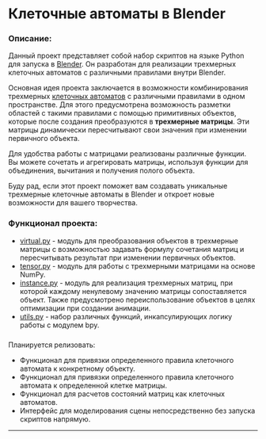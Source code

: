 # Клеточные автоматы в Blender

### Описание:

Данный проект представляет собой набор скриптов на языке Python для запуска в [Blender](https://www.blender.org/). Он разработан для реализации трехмерных клеточных автоматов с различными правилами внутри Blender.

Основная идея проекта заключается в возможности комбинирования трехмерных [клеточных автоматов](https://ru.wikipedia.org/wiki/%D0%9A%D0%BB%D0%B5%D1%82%D0%BE%D1%87%D0%BD%D1%8B%D0%B9_%D0%B0%D0%B2%D1%82%D0%BE%D0%BC%D0%B0%D1%82) с различными правилами в одном пространстве. Для этого предусмотрена возможность разметки областей с такими правилами с помощью примитивных объектов, которые после создания преобразуются в **трехмерные матрицы**. Эти матрицы динамически пересчитывают свои значения при изменении первичного объекта.

Для удобства работы с матрицами реализованы различные функции. Вы можете сочетать и агрегировать матрицы, используя функции для объединения, вычитания и получения полого объекта.

Буду рад, если этот проект поможет вам создавать уникальные трехмерные клеточные автоматы в Blender и откроет новые возможности для вашего творчества.

### Функционал проекта:

- [virtual.py](virtual.py) - модуль для преобразования объектов в трехмерные матрицы с возможностью задавать формулу сочетания матриц и пересчитывать результат при изменении первичных объектов.
- [tensor.py](tensor.py) - модуль для работы с трехмерными матрицами на основе NumPy.
- [instance.py](instance.py) - модуль для реализация трехмерных матриц, при которой каждому ненулевому значению матрицы сопоставляется объект. Также предусмотрено переиспользование объектов в целях оптимизации при создании анимации.
- [utils.py](utils.py) - набор различных функций, инкапсулирующих логику работы с модулем bpy.

###

Планируется релизовать:

- Функционал для привязки определенного правила клеточного автомата к конкретному объекту.
- Функционал для привязки определенного правила клеточного автомата к определенной клетке матрицы.
- Функционал для расчетов состояний матриц как клеточных автоматов.
- Интерфейс для моделирования сцены непосредственно без запуска скриптов напрямую.

***

